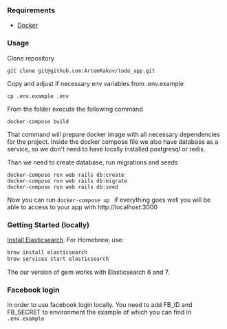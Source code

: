 ### Requirements
- [Docker](https://docs.docker.com/install/)

### Usage
Clone repository 
```
git clone git@github.com:ArtemRakov/todo_app.git
```

Copy and adjust if necessary env variables from .env.example
```
cp .env.example .env
```

From the folder execute the following command
```
docker-compose build
```
That command will prepare docker image with all necessary dependencies for the project. Inside the docker compose file we also have database as a service, so we don't need to have locally installed postgresql or redis.

Than we need to create database, run migrations and seeds 

```
docker-compose run web rails db:create
docker-compose run web rails db:migrate
docker-compose run web rails db:seed
```
Now you can run `docker-compose up ` if everything goes well you will be able to access to your app with http://localhost:3000

### Getting Started (locally)

[Install Elasticsearch](https://www.elastic.co/guide/en/elasticsearch/reference/current/setup.html). For Homebrew, use:

```sh
brew install elasticsearch
brew services start elasticsearch
```

The our version of gem works with Elasticsearch 6 and 7.


### Facebook login

In order to use facebook login locally. You need to add FB_ID and FB_SECRET to environment the example of which you can find in `.env.example`
